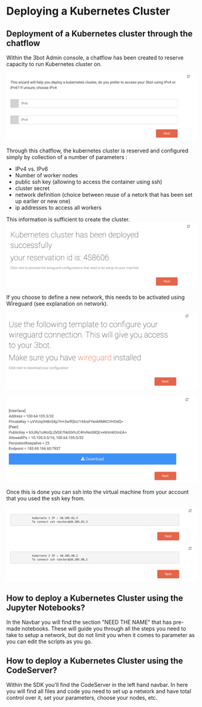 # Deploying a Kubernetes Cluster
## Deployment of a Kubernetes cluster through the chatflow

Within the 3bot Admin console, a chatflow has been created to reserve capacity to run Kubernetes cluster on. 

![](images/kubernetes_chatflow1.png)

Through this chatflow, the kubernetes cluster is reserved and configured simply by collection of a number of parameters : 
- IPv4 vs. IPv6
- Number of worker nodes
- public ssh key (allowing to access the container using ssh)
- cluster secret
- network definition (choice between reuse of a netork that has been set up earlier or new one)
- ip addresses to access all workers

This information is sufficient to create the cluster.
![](images/kubernetes_chatflow11.png)

If you choose to define a new network, this needs to be activated using Wireguard (see explanation on network).

![](images/kubernetes_chatflow12.png)

![](images/kubernetes_chatflow13.png)


Once this is done you can ssh into the virtual machine from your account that you used the ssh key from. 

![](images/kubernetes_chatflow14.png)
![](images/kubernetes_chatflow15.png)

## How to deploy a Kubernetes Cluster using the Jupyter Notebooks?
In the Navbar you will find the section "NEED THE NAME" that has pre-made notebooks. These will guide you through all the steps you need to take to setup a network, but do not limit you when it comes to parameter as you can edit the scripts as you go.

## How to deploy a Kubernetes Cluster using the CodeServer?
Within the SDK you'll find the CodeServer in the left hand navbar.
In here you will find all files and code you need to set up a network and have total control over it, set your parameters, choose your nodes, etc.


